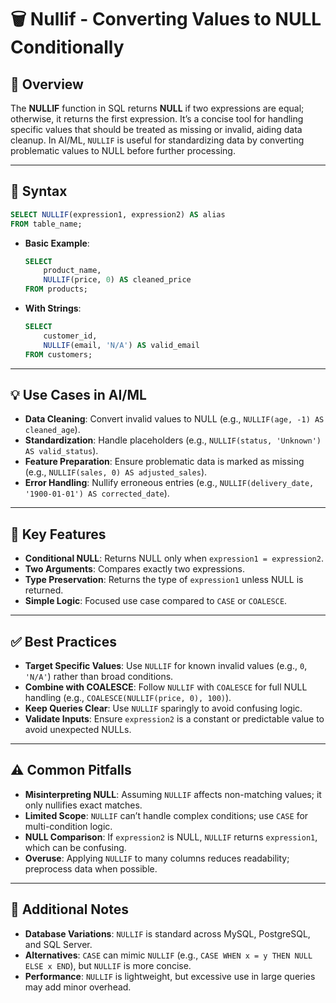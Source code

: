 # 🗑️ Nullif - Converting Values to NULL Conditionally

## 🌟 Overview

The **NULLIF** function in SQL returns **NULL** if two expressions are equal; otherwise, it returns the first expression. It’s a concise tool for handling specific values that should be treated as missing or invalid, aiding data cleanup. In AI/ML, `NULLIF` is useful for standardizing data by converting problematic values to NULL before further processing.

---

## 📜 Syntax

```sql
SELECT NULLIF(expression1, expression2) AS alias
FROM table_name;
```

- **Basic Example**:
  ```sql
  SELECT 
      product_name,
      NULLIF(price, 0) AS cleaned_price
  FROM products;
  ```
- **With Strings**:
  ```sql
  SELECT 
      customer_id,
      NULLIF(email, 'N/A') AS valid_email
  FROM customers;
  ```

---

## 💡 Use Cases in AI/ML

- **Data Cleaning**: Convert invalid values to NULL (e.g., `NULLIF(age, -1) AS cleaned_age`).
- **Standardization**: Handle placeholders (e.g., `NULLIF(status, 'Unknown') AS valid_status`).
- **Feature Preparation**: Ensure problematic data is marked as missing (e.g., `NULLIF(sales, 0) AS adjusted_sales`).
- **Error Handling**: Nullify erroneous entries (e.g., `NULLIF(delivery_date, '1900-01-01') AS corrected_date`).

---

## 🔑 Key Features

- **Conditional NULL**: Returns NULL only when `expression1 = expression2`.
- **Two Arguments**: Compares exactly two expressions.
- **Type Preservation**: Returns the type of `expression1` unless NULL is returned.
- **Simple Logic**: Focused use case compared to `CASE` or `COALESCE`.

---

## ✅ Best Practices

- **Target Specific Values**: Use `NULLIF` for known invalid values (e.g., `0`, `'N/A'`) rather than broad conditions.
- **Combine with COALESCE**: Follow `NULLIF` with `COALESCE` for full NULL handling (e.g., `COALESCE(NULLIF(price, 0), 100)`).
- **Keep Queries Clear**: Use `NULLIF` sparingly to avoid confusing logic.
- **Validate Inputs**: Ensure `expression2` is a constant or predictable value to avoid unexpected NULLs.

---

## ⚠️ Common Pitfalls

- **Misinterpreting NULL**: Assuming `NULLIF` affects non-matching values; it only nullifies exact matches.
- **Limited Scope**: `NULLIF` can’t handle complex conditions; use `CASE` for multi-condition logic.
- **NULL Comparison**: If `expression2` is NULL, `NULLIF` returns `expression1`, which can be confusing.
- **Overuse**: Applying `NULLIF` to many columns reduces readability; preprocess data when possible.

---

## 📝 Additional Notes

- **Database Variations**: `NULLIF` is standard across MySQL, PostgreSQL, and SQL Server.
- **Alternatives**: `CASE` can mimic `NULLIF` (e.g., `CASE WHEN x = y THEN NULL ELSE x END`), but `NULLIF` is more concise.
- **Performance**: `NULLIF` is lightweight, but excessive use in large queries may add minor overhead.